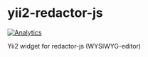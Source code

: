# yii2-redactor-js
[![Analytics](https://ga-beacon.appspot.com/UA-65295275-1/yii2-redactor-js/)](https://github.com/igrigorik/ga-beacon)

Yii2 widget for redactor-js (WYSIWYG-editor)
